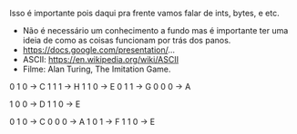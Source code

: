 Isso é importante pois daqui pra frente vamos falar de ints, bytes, e etc.
- Não é necessário um conhecimento a fundo mas é importante ter uma ideia de como as coisas funcionam por trás dos panos.
- https://docs.google.com/presentation/...
- ASCII: https://en.wikipedia.org/wiki/ASCII
- Filme: Alan Turing, The Imitation Game.

0 1 0 -> C
1 1 1 -> H
1 1 0 -> E
0 1 1 -> G
0 0 0 -> A

1 0 0 -> D
1 1 0 -> E

0 1 0 -> C
0 0 0 -> A
1 0 1 -> F
1 1 0 -> E

